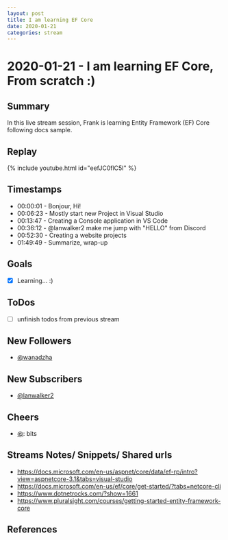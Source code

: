 ```yaml
---
layout: post
title: I am learning EF Core
date: 2020-01-21
categories: stream
---
```



# 2020-01-21 - I am learning EF Core, From scratch :)

## Summary

In this live stream session, Frank is learning Entity Framework (EF) Core following docs sample.

## Replay


{% include youtube.html id="eefJC0flC5I" %}
<br/><!--more-->


## Timestamps


- 00:00:01 - Bonjour, Hi!
- 00:06:23 - Mostly start new Project in Visual Studio
- 00:13:47 - Creating a Console  application in VS Code
- 00:36:12 - @lanwalker2 make me jump with  "HELLO" from Discord
- 00:52:30 - Creating a website projects
- 01:49:49 - Summarize, wrap-up

Goals
-----

- [x] Learning... :)



ToDos
-----
- [ ] unfinish todos from previous stream


New Followers
-------------

- [@wanadzha](https://www.twitch.tv/wanadzha)


New Subscribers
---------------

- [@lanwalker2](https://www.twitch.tv/lanwalker2)



Cheers
------

- [@](https://www.twitch.tv/):  bits



Streams Notes/ Snippets/ Shared urls
-----------------------------------

- https://docs.microsoft.com/en-us/aspnet/core/data/ef-rp/intro?view=aspnetcore-3.1&tabs=visual-studio
- https://docs.microsoft.com/en-us/ef/core/get-started/?tabs=netcore-cli
- https://www.dotnetrocks.com/?show=1661
- https://www.pluralsight.com/courses/getting-started-entity-framework-core


References
----------

